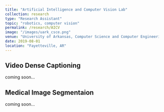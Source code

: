 ```yaml
---
title: "Artificial Intelligence and Computer Vision Lab"
collection: research
type: "Research Assistant"
topic: "robotics, computer vision"
permalink: /research/AICV
image: "/images/uark_csce.png" 
venue: "University of Arkansas, Computer Science and Computer Engineering"
date: 2019-08-01
location: "Fayetteville, AR"
---
```



## Video Dense Captioning

coming soon...

## Medical Image Segmentaion

coming soon...

<!-- ## Enhance Portable Radiographs
<p align="center"><img src="/images/enhance_portable_radiographs.png" width="450"/></p>
This work aims to assist physicians to improve their speed and diagnostic accuracy when using portable chest radiographs, which are in especially high demand in the setting of the ongoing COVID-19 pandemic. Advancing the recent artificial intelligence development, we introduce new deep learning frameworks to align and enhance the quality of portable chest radiographs appearance to be consistent with higher quality conventional chest radiographs. These enhanced portable chest radiographs can then help the doctors to provide faster and more accurate diagnosis and treatment strategy.

This work has been undertaken in collaboration with the Department of Radiology in University of Arkansas for Medical Sciences (UAMS) to enhance portable/mobile COVID-19 chest radiographs, to improve the speed and accuracy of portable chest radiograph images and aid in urgent COVID-19 diagnosis and treatment.

## A Multi-task Contextual Network for Brain Tumor Detection & Segmentation
<p align="center"><img src="/images/multi-task.png" width="450"/></p>

We investigate that segmenting brain tumor is facing to the imbalanced data problem where the number of pixels belonging to background class (non tumor pixel) is much larger than the number of pixels belonging to foreground class (tumor pixel). To address this problem, we propose a multi-task network which is formed as a cascaded structure and designed to share their feature maps. Our model consists of two targets, namely, effectively differentiating brain tumor regions and estimating brain tumor masks. The first task is performed by our proposed contextual detection network which aims at reducing redundant background pixels and focusing on the region around brain tumor. Instead of processing every pixel, our contextual detection network only processes contextual regions around ground-truth instances and this strategy helps to produce meaningful regions proposals. The second task is built upon a 3D atrous residual network and under  an encode-decode network in order to effectively segment both large and small object (brain tumor). Our 3D atrous residual network is designed with a skip connection to enables the gradient from the deep layers to be directly propagated to shallow layers thus features of different depth are preserved and used for refining each other.  In order to incorporate larger contextual information in volume MRI data, our network is designed with 3D atrous convolution with various kernel sizes which enlarges the field of view of filters. -->

